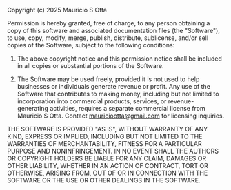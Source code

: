 Copyright (c) 2025 Mauricio S Otta

Permission is hereby granted, free of charge, to any person obtaining a copy of this software and associated documentation files (the "Software"), to use, copy, modify, merge, publish, distribute, sublicense, and/or sell copies of the Software, subject to the following conditions:

1. The above copyright notice and this permission notice shall be included in all copies or substantial portions of the Software.

2. The Software may be used freely, provided it is not used to help businesses or individuals generate revenue or profit. Any use of the Software that contributes to making money, including but not limited to incorporation into commercial products, services, or revenue-generating activities, requires a separate commercial license from Mauricio S Otta. Contact mauriciootta@gmail.com for licensing inquiries.

THE SOFTWARE IS PROVIDED "AS IS", WITHOUT WARRANTY OF ANY KIND, EXPRESS OR IMPLIED, INCLUDING BUT NOT LIMITED TO THE WARRANTIES OF MERCHANTABILITY, FITNESS FOR A PARTICULAR PURPOSE AND NONINFRINGEMENT. IN NO EVENT SHALL THE AUTHORS OR COPYRIGHT HOLDERS BE LIABLE FOR ANY CLAIM, DAMAGES OR OTHER LIABILITY, WHETHER IN AN ACTION OF CONTRACT, TORT OR OTHERWISE, ARISING FROM, OUT OF OR IN CONNECTION WITH THE SOFTWARE OR THE USE OR OTHER DEALINGS IN THE SOFTWARE.
